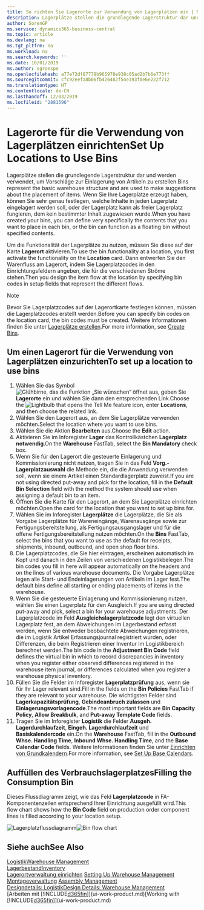 ```yaml
---
title: So richten Sie Lagerorte zur Verwendung von Lagerplätzen ein | Microsoft Docs
description: Lagerplätze stellen die grundlegende Lagerstruktur dar und werden verwendet, um Vorschläge zur Einlagerung von Artikeln zu erstellen. Wenn Sie Ihre Lagerplätze erzeugt haben, können Sie sehr genau festlegen, welche Inhalte in jeden Lagerplatz eingelagert werden soll, oder der Lagerplatz kann als freier Lagerplatz fungieren, dem kein bestimmter Inhalt zugewiesen wurde.
author: SorenGP
ms.service: dynamics365-business-central
ms.topic: article
ms.devlang: na
ms.tgt_pltfrm: na
ms.workload: na
ms.search.keywords: ''
ms.date: 10/01/2019
ms.author: sgroespe
ms.openlocfilehash: a77e72df87778b965978e938c05ad2b7b6e773ff
ms.sourcegitcommit: cfc92eefa8b06fb426482f54e393f0e6e222f712
ms.translationtype: HT
ms.contentlocale: de-CH
ms.lasthandoff: 12/03/2019
ms.locfileid: "2881596"
---
```

# <a name="set-up-locations-to-use-bins"></a><span data-ttu-id="fd191-104">Lagerorte für die Verwendung von Lagerplätzen einrichten</span><span class="sxs-lookup"><span data-stu-id="fd191-104">Set Up Locations to Use Bins</span></span>
<span data-ttu-id="fd191-105">Lagerplätze stellen die grundlegende Lagerstruktur dar und werden verwendet, um Vorschläge zur Einlagerung von Artikeln zu erstellen.</span><span class="sxs-lookup"><span data-stu-id="fd191-105">Bins represent the basic warehouse structure and are used to make suggestions about the placement of items.</span></span> <span data-ttu-id="fd191-106">Wenn Sie Ihre Lagerplätze erzeugt haben, können Sie sehr genau festlegen, welche Inhalte in jeden Lagerplatz eingelagert werden soll, oder der Lagerplatz kann als freier Lagerplatz fungieren, dem kein bestimmter Inhalt zugewiesen wurde.</span><span class="sxs-lookup"><span data-stu-id="fd191-106">When you have created your bins, you can define very specifically the contents that you want to place in each bin, or the bin can function as a floating bin without specified contents.</span></span>  

<span data-ttu-id="fd191-107">Um die Funktionalität der Lagerplätze zu nutzen, müssen Sie diese auf der Karte **Lagerort** aktivieren.</span><span class="sxs-lookup"><span data-stu-id="fd191-107">To use the bin functionality at a location, you first activate the functionality on the **Location** card.</span></span> <span data-ttu-id="fd191-108">Dann entwerfen Sie den Warenfluss am Lagerort, indem Sie Lagerplatzcodes in den Einrichtungsfeldern angeben, die für die verschiedenen Ströme stehen.</span><span class="sxs-lookup"><span data-stu-id="fd191-108">Then you design the item flow at the location by specifying bin codes in setup fields that represent the different flows.</span></span>  

> [!NOTE]  
>  <span data-ttu-id="fd191-109">Bevor Sie Lagerplatzcodes auf der Lagerortkarte festlegen können, müssen die Lagerplatzcodes erstellt werden.</span><span class="sxs-lookup"><span data-stu-id="fd191-109">Before you can specify bin codes on the location card, the bin codes must be created.</span></span> <span data-ttu-id="fd191-110">Weitere Informationen finden Sie unter  [Lagerplätze erstellen](warehouse-how-to-create-individual-bins.md).</span><span class="sxs-lookup"><span data-stu-id="fd191-110">For more information, see [Create Bins](warehouse-how-to-create-individual-bins.md).</span></span>  

## <a name="to-set-up-a-location-to-use-bins"></a><span data-ttu-id="fd191-111">Um einen Lagerort für die Verwendung von Lagerplätzen einzurichten</span><span class="sxs-lookup"><span data-stu-id="fd191-111">To set up a location to use bins</span></span>  
1.  <span data-ttu-id="fd191-112">Wählen Sie das Symbol ![Glühbirne, das die Funktion „Sie wünschen“ öffnet](media/ui-search/search_small.png "Tell Me-Funktion") aus, geben Sie **Lagerorte** ein und wählen Sie dann den entsprechenden Link.</span><span class="sxs-lookup"><span data-stu-id="fd191-112">Choose the ![Lightbulb that opens the Tell Me feature](media/ui-search/search_small.png "Tell me what you want to do") icon, enter **Locations**, and then choose the related link.</span></span>  
2.  <span data-ttu-id="fd191-113">Wählen Sie den Lagerort aus, an dem Sie Lagerplätze verwenden möchten.</span><span class="sxs-lookup"><span data-stu-id="fd191-113">Select the location where you want to use bins.</span></span>  
3.  <span data-ttu-id="fd191-114">Wählen Sie die Aktion **Bearbeiten** aus.</span><span class="sxs-lookup"><span data-stu-id="fd191-114">Choose the **Edit** action.</span></span>  
4.  <span data-ttu-id="fd191-115">Aktivieren Sie im Inforegister **Lager** das Kontrollkästchen **Lagerplatz notwendig**.</span><span class="sxs-lookup"><span data-stu-id="fd191-115">On the **Warehouse** FastTab, select the **Bin Mandatory** check box.</span></span>  
5.  <span data-ttu-id="fd191-116">Wenn Sie für den Lagerort die gesteuerte Einlagerung und Kommissionierung nicht nutzen, tragen Sie in das Feld **Vorg.-Lagerplatzauswahl** die Methode ein, die die Anwendung verwenden soll, wenn sie einem Artikel einen Standardlagerplatz zuweist.</span><span class="sxs-lookup"><span data-stu-id="fd191-116">If you are not using directed put-away and pick for the location, fill in the **Default Bin Selection** field with the method the system should use when assigning a default bin to an item.</span></span>  
6.  <span data-ttu-id="fd191-117">Öffnen Sie  die Karte für den Lagerort, an dem Sie Lagerplätze einrichten möchten.</span><span class="sxs-lookup"><span data-stu-id="fd191-117">Open the card for the location that you want to set up bins for.</span></span>
7.  <span data-ttu-id="fd191-118">Wählen Sie im Inforegister **Lagerplätze** die Lagerplätze, die Sie als Vorgabe Lagerplätze für Wareneingänge, Warenausgänge sowie zur Fertigungsbereitstellung, als Fertigungsausgangslager und für die offene Fertigungsbereitstellung nutzen möchten.</span><span class="sxs-lookup"><span data-stu-id="fd191-118">On the **Bins** FastTab, select the bins that you want to use as the default for receipts, shipments, inbound, outbound, and open shop floor bins.</span></span>  
8.  <span data-ttu-id="fd191-119">Die Lagerplatzcodes, die Sie hier eintragen, erscheinen automatisch im Kopf und danach in den Zeilen von verschiedenen Logistikbelegen.</span><span class="sxs-lookup"><span data-stu-id="fd191-119">The bin codes you fill in here will appear automatically on the headers and on the lines of various warehouse documents.</span></span> <span data-ttu-id="fd191-120">Die Vorgabe Lagerplätze legen alle Start- und Endeinlagerungen von Artikeln im Lager fest.</span><span class="sxs-lookup"><span data-stu-id="fd191-120">The default bins define all starting or ending placements of items in the warehouse.</span></span>  
9.  <span data-ttu-id="fd191-121">Wenn Sie die gesteuerte Einlagerung und Kommissionierung nutzen, wählen Sie einen Lagerplatz für den Ausgleich.</span><span class="sxs-lookup"><span data-stu-id="fd191-121">If you are using directed put-away and pick, select a bin for your warehouse adjustments.</span></span> <span data-ttu-id="fd191-122">Der Lagerplatzcode im Feld **Ausgleichslagerplatzcode** legt den virtuellen Lagerplatz fest, an dem Abweichungen im Lagerbestand erfasst werden, wenn Sie entweder beobachtete Abweichungen registrieren, die im Logistik Artikel Erfassungsjournal registriert wurden, oder Differenzen, die beim Registrieren einer Inventur im Logistikbereich berechnet werden.</span><span class="sxs-lookup"><span data-stu-id="fd191-122">The bin code in the **Adjustment Bin Code** field defines the virtual bin in which to record discrepancies in inventory when you register either observed differences registered in the warehouse item journal, or differences calculated when you register a warehouse physical inventory.</span></span>  
10. <span data-ttu-id="fd191-123">Füllen Sie die Felder im Inforegister **Lagerplatzprüfung** aus, wenn sie für Ihr Lager relevant sind.</span><span class="sxs-lookup"><span data-stu-id="fd191-123">Fill in the fields on the **Bin Policies** FastTab if they are relevant to your warehouse.</span></span> <span data-ttu-id="fd191-124">Die wichtigsten Felder sind **Lagerkapazitätsprüfung**, **Gebindeanbruch zulassen** und **Einlagerungsvorlagencode**.</span><span class="sxs-lookup"><span data-stu-id="fd191-124">The most important fields are **Bin Capacity Policy**, **Allow Breakbulk**, and **Put-away Template Code** fields.</span></span>  
11. <span data-ttu-id="fd191-125">Tragen Sie im Inforegister **Logistik** die Felder **Ausgeh. Lagerdurchlaufzeit**, **Eingeh. Lagerdurchlaufzeit** und **Basiskalendercode** ein.</span><span class="sxs-lookup"><span data-stu-id="fd191-125">On the **Warehouse** FastTab, fill in the **Outbound Whse. Handling Time**, **Inbound Whse. Handling Time**, and the **Base Calendar Code** fields.</span></span> <span data-ttu-id="fd191-126">Weitere Informationen finden Sie unter [Einrichten von Grundkalendern](across-how-to-assign-base-calendars.md).</span><span class="sxs-lookup"><span data-stu-id="fd191-126">For more information, see [Set Up Base Calendars](across-how-to-assign-base-calendars.md).</span></span>

## <a name="filling-the-consumption-bin"></a><span data-ttu-id="fd191-127">Auffüllen des Verbrauchslagerplatzes</span><span class="sxs-lookup"><span data-stu-id="fd191-127">Filling the Consumption Bin</span></span>
<span data-ttu-id="fd191-128">Dieses Flussdiagramm zeigt, wie das Feld **Lagerplatzcode** in FA-Komponentenzeilen entsprechend Ihrer Einrichtung ausgefüllt wird.</span><span class="sxs-lookup"><span data-stu-id="fd191-128">This flow chart shows how the **Bin Code** field on production order component lines is filled according to your location setup.</span></span>

<span data-ttu-id="fd191-129">![Lagerplatzflussdiagramm](media/binflow.png "BinFlow")</span><span class="sxs-lookup"><span data-stu-id="fd191-129">![Bin flow chart](media/binflow.png "BinFlow")</span></span>  

## <a name="see-also"></a><span data-ttu-id="fd191-130">Siehe auch</span><span class="sxs-lookup"><span data-stu-id="fd191-130">See Also</span></span>
[<span data-ttu-id="fd191-131">Logistik</span><span class="sxs-lookup"><span data-stu-id="fd191-131">Warehouse Management</span></span>](warehouse-manage-warehouse.md)  
[<span data-ttu-id="fd191-132">Lagerbestand</span><span class="sxs-lookup"><span data-stu-id="fd191-132">Inventory</span></span>](inventory-manage-inventory.md)  
<span data-ttu-id="fd191-133">[Lagerortverwaltung einrichten](warehouse-setup-warehouse.md)   </span><span class="sxs-lookup"><span data-stu-id="fd191-133">[Setting Up Warehouse Management](warehouse-setup-warehouse.md)   </span></span>  
<span data-ttu-id="fd191-134">[Montageverwaltung](assembly-assemble-items.md)  </span><span class="sxs-lookup"><span data-stu-id="fd191-134">[Assembly Management](assembly-assemble-items.md)  </span></span>  
[<span data-ttu-id="fd191-135">Designdetails: Logistik</span><span class="sxs-lookup"><span data-stu-id="fd191-135">Design Details: Warehouse Management</span></span>](design-details-warehouse-management.md)  
<span data-ttu-id="fd191-136">[Arbeiten mit [!INCLUDE[d365fin](includes/d365fin_md.md)]](ui-work-product.md)</span><span class="sxs-lookup"><span data-stu-id="fd191-136">[Working with [!INCLUDE[d365fin](includes/d365fin_md.md)]](ui-work-product.md)</span></span>
